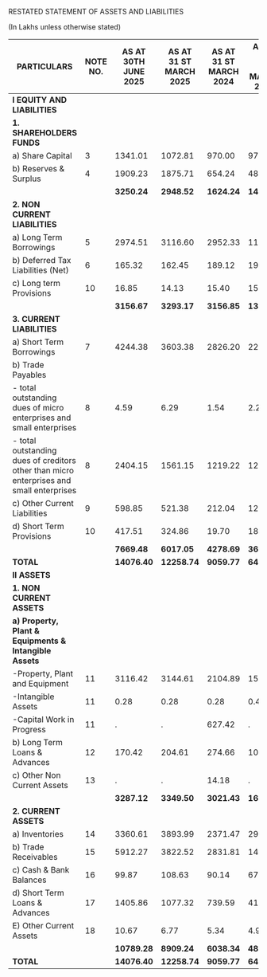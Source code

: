 RESTATED STATEMENT OF ASSETS AND LIABILITIES

(In Lakhs unless otherwise stated)

<table><thead><tr><th>PARTICULARS</th><th>NOTE NO.</th><th>AS AT<br>30TH<br>JUNE<br>2025</th><th>AS AT<br>31 ST<br>MARCH<br>2025</th><th>AS AT<br>31 ST<br>MARCH<br>2024</th><th>AS AT 31<br>ST<br>MARCH<br>2023</th></tr></thead><tbody><tr><td><strong>I EQUITY AND LIABILITIES</strong></td><td></td><td></td><td></td><td></td><td></td></tr><tr><td><strong>1. SHAREHOLDERS FUNDS</strong></td><td></td><td></td><td></td><td></td><td></td></tr><tr><td>a) Share Capital</td><td>3</td><td>1341.01</td><td>1072.81</td><td>970.00</td><td>970.00</td></tr><tr><td>b) Reserves & Surplus</td><td>4</td><td>1909.23</td><td>1875.71</td><td>654.24</td><td>483.80</td></tr><tr><td></td><td></td><td><strong>3250.24</strong></td><td><strong>2948.52</strong></td><td><strong>1624.24</strong></td><td><strong>1453.80</strong></td></tr><tr><td><strong>2. NON CURRENT LIABILITIES</strong></td><td></td><td></td><td></td><td></td><td></td></tr><tr><td>a) Long Term Borrowings</td><td>5</td><td>2974.51</td><td>3116.60</td><td>2952.33</td><td>1142.54</td></tr><tr><td>b) Deferred Tax Liabilities (Net)</td><td>6</td><td>165.32</td><td>162.45</td><td>189.12</td><td>193.92</td></tr><tr><td>c) Long term Provisions</td><td>10</td><td>16.85</td><td>14.13</td><td>15.40</td><td>15.08</td></tr><tr><td></td><td></td><td><strong>3156.67</strong></td><td><strong>3293.17</strong></td><td><strong>3156.85</strong></td><td><strong>1351.54</strong></td></tr><tr><td><strong>3. CURRENT LIABILITIES</strong></td><td></td><td></td><td></td><td></td><td></td></tr><tr><td>a) Short Term Borrowings</td><td>7</td><td>4244.38</td><td>3603.38</td><td>2826.20</td><td>2274.99</td></tr><tr><td>b) Trade Payables</td><td></td><td></td><td></td><td></td><td></td></tr><tr><td>- total outstanding dues of micro<br>enterprises and small enterprises</td><td>8</td><td>4.59</td><td>6.29</td><td>1.54</td><td>2.20</td></tr><tr><td>- total outstanding dues of creditors other than micro<br>enterprises and small enterprises</td><td>8</td><td>2404.15</td><td>1561.15</td><td>1219.22</td><td>1227.75</td></tr><tr><td>c) Other Current Liabilities</td><td>9</td><td>598.85</td><td>521.38</td><td>212.04</td><td>129.51</td></tr><tr><td>d) Short Term Provisions</td><td>10</td><td>417.51</td><td>324.86</td><td>19.70</td><td>18.92</td></tr><tr><td></td><td></td><td><strong>7669.48</strong></td><td><strong>6017.05</strong></td><td><strong>4278.69</strong></td><td><strong>3653.37</strong></td></tr><tr><td><strong>TOTAL</strong></td><td></td><td><strong>14076.40</strong></td><td><strong>12258.74</strong></td><td><strong>9059.77</strong></td><td><strong>6458.72</strong></td></tr><tr><td><strong>II ASSETS</strong></td><td></td><td></td><td></td><td></td><td></td></tr><tr><td><strong>1. NON CURRENT ASSETS</strong></td><td></td><td></td><td></td><td></td><td></td></tr><tr><td><strong>a) Property, Plant & Equipments & Intangible Assets</strong></td><td></td><td></td><td></td><td></td><td></td></tr><tr><td>-Property, Plant and Equipment</td><td>11</td><td>3116.42</td><td>3144.61</td><td>2104.89</td><td>1592.72</td></tr><tr><td>-Intangible Assets</td><td>11</td><td>0.28</td><td>0.28</td><td>0.28</td><td>0.49</td></tr><tr><td>-Capital Work in Progress</td><td>11</td><td>.</td><td>.</td><td>627.42</td><td>.</td></tr><tr><td>b) Long Term Loans & Advances</td><td>12</td><td>170.42</td><td>204.61</td><td>274.66</td><td>10.90</td></tr><tr><td>c) Other Non Current Assets</td><td>13</td><td>.</td><td>.</td><td>14.18</td><td>.</td></tr><tr><td></td><td></td><td><strong>3287.12</strong></td><td><strong>3349.50</strong></td><td><strong>3021.43</strong></td><td><strong>1604.11</strong></td></tr><tr><td><strong>2. CURRENT ASSETS</strong></td><td></td><td></td><td></td><td></td><td></td></tr><tr><td>a) Inventories</td><td>14</td><td>3360.61</td><td>3893.99</td><td>2371.47</td><td>2962.08</td></tr><tr><td>b) Trade Receivables</td><td>15</td><td>5912.27</td><td>3822.52</td><td>2831.81</td><td>1403.45</td></tr><tr><td>c) Cash & Bank Balances</td><td>16</td><td>99.87</td><td>108.63</td><td>90.14</td><td>67.91</td></tr><tr><td>d) Short Term Loans & Advances</td><td>17</td><td>1405.86</td><td>1077.32</td><td>739.59</td><td>416.17</td></tr><tr><td>E) Other Current Assets</td><td>18</td><td>10.67</td><td>6.77</td><td>5.34</td><td>4.99</td></tr><tr><td></td><td></td><td><strong>10789.28</strong></td><td><strong>8909.24</strong></td><td><strong>6038.34</strong></td><td><strong>4854.61</strong></td></tr><tr><td><strong>TOTAL</strong></td><td></td><td><strong>14076.40</strong></td><td><strong>12258.74</strong></td><td><strong>9059.77</strong></td><td><strong>6458.72</strong></td></tr></tbody></table>